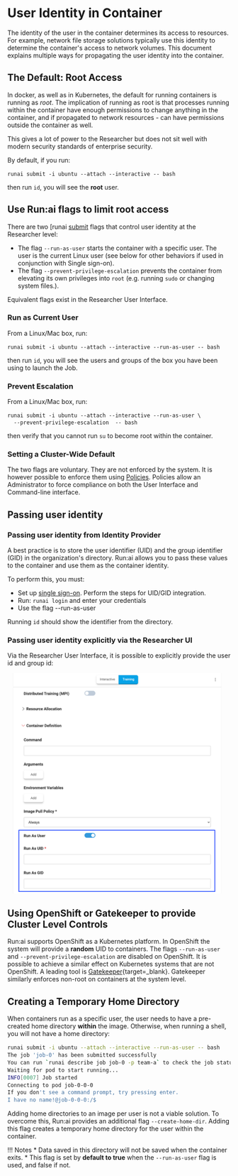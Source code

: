 
# User Identity in Container

The identity of the user in the container determines its access to resources. For example, network file storage solutions typically use this identity to determine the container's access to network volumes. This document explains multiple ways for propagating the user identity into the container.

## The Default: Root Access

In docker, as well as in Kubernetes, the default for running containers is running as _root_. The implication of running as root is that processes running within the container have enough permissions to change anything in the container, and if propagated to network resources - can have permissions outside the container as well.

This gives a lot of power to the Researcher but does not sit well with modern security standards of enterprise security.

By default, if you run:

```
runai submit -i ubuntu --attach --interactive -- bash
```
then run `id`, you will see the **root** user.

## Use Run:ai flags to limit root access

There are two [runai [submit](../../Researcher/cli-reference/runai-submit.md) flags that control user identity at the Researcher level:

* The flag `--run-as-user` starts the container with a specific user. The user is the current Linux user (see below for other behaviors if used in conjunction with Single sign-on).
* The flag `--prevent-privilege-escalation` prevents the container from elevating its own privileges into `root` (e.g. running `sudo` or changing system files.).

Equivalent flags exist in the Researcher User Interface.
### Run as Current User

From a Linux/Mac box, run:

```
runai submit -i ubuntu --attach --interactive --run-as-user -- bash
```

then run `id`, you will see the users and groups of the box you have been using to launch the Job.


### Prevent Escalation

From a Linux/Mac box, run:

```
runai submit -i ubuntu --attach --interactive --run-as-user \
  --prevent-privilege-escalation  -- bash
```

then verify that you cannot run `su` to become root within the container.


### Setting a Cluster-Wide Default


The two flags are voluntary. They are not enforced by the system. It is however possible to enforce them using [Policies](../../platform-admin/workloads/policies/policies.md). Policies allow an Administrator to force compliance on both the User Interface and Command-line interface.


## Passing user identity
### Passing user identity from Identity Provider

A best practice is to store the user identifier (UID) and the group identifier (GID) in the organization's directory. Run:ai allows you to pass these values to the container and use them as the container identity.

To perform this, you must:

* Set up [single sign-on](authentication-overview.md). Perform the steps for UID/GID integration.
* Run: `runai login` and enter your credentials
* Use the flag --run-as-user

Running `id` should show the identifier from the directory.


### Passing user identity explicitly via the Researcher UI

Via the Researcher User Interface, it is possible to explicitly provide the user id and group id:

![](img/uid-explicit.png)


##  Using OpenShift or Gatekeeper to provide Cluster Level Controls


Run:ai supports OpenShift as a Kubernetes platform. In OpenShift the system will provide a __random__ UID to containers. The flags `--run-as-user` and `--prevent-privilege-escalation` are disabled on OpenShift.
It is possible to achieve a similar effect on Kubernetes systems that are not OpenShift. A leading tool is [Gatekeeper](https://open-policy-agent.github.io/gatekeeper/website/docs/){target=_blank}. Gatekeeper similarly enforces non-root on containers at the system level.


## Creating a Temporary Home Directory

When containers run as a specific user, the user needs to have a pre-created home directory __within__ the image. Otherwise, when running a shell, you will not have a home directory:

``` bash hl_lines="8"
runai submit -i ubuntu --attach --interactive --run-as-user -- bash
The job 'job-0' has been submitted successfully
You can run `runai describe job job-0 -p team-a` to check the job status
Waiting for pod to start running...
INFO[0007] Job started
Connecting to pod job-0-0-0
If you don't see a command prompt, try pressing enter.
I have no name!@job-0-0-0:/$ 
```

Adding home directories to an image per user is not a viable solution. To overcome this, Run:ai provides an additional flag `--create-home-dir`. Adding this flag creates a temporary home directory for the user within the container.  

!!! Notes
    * Data saved in this directory will not be saved when the container exits.
    * This flag is set by __default to true__ when the `--run-as-user` flag is used, and false if not.



